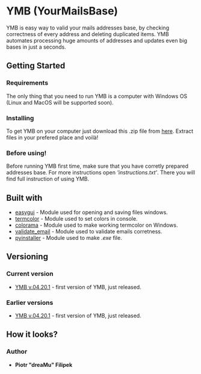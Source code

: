 # YMB (YourMailsBase)

YMB is easy way to valid your mails addresses base, by checking correctness of every address and deleting duplicated items. 
YMB automates processing huge amounts of addresses and updates even big bases in just a seconds. 

## Getting Started 
### Requirements
The only thing that you need to run YMB is a computer with Windows OS (Linux and MacOS will be supported soon).
### Installing
To get YMB on your computer just download this .zip file from [here](#). 
Extract files in your prefered place and voilà!
### Before using! 
Before running YMB first time, make sure that you have corretly prepared addresses base. For more instructions open *'instructions.txt'*. 
There you will find full instruction of using YMB. 

## Built with
* [easygui](https://pypi.org/project/easygui/) - Module used for opening and saving files windows. 
* [termcolor](https://pypi.org/project/termcolor/) - Module used to set colors in console.
* [colorama](https://pypi.org/project/colorama/) - Module used to make working termcolor on Windows. 
* [validate_email](https://pypi.org/project/validate_email/) - Module used to validate emails corretness.  
* [pyinstaller](https://pypi.org/project/PyInstaller/) - Module used to make *.exe* file. 

## Versioning
### Current version
* [YMB v.04.20.1](#) - first version of YMB, just released. 
### Earlier versions
* [YMB v.04.20.1](#) - first version of YMB, just released. 

## How it looks?




### Author
* **Piotr "dreaMu" Filipek** 

